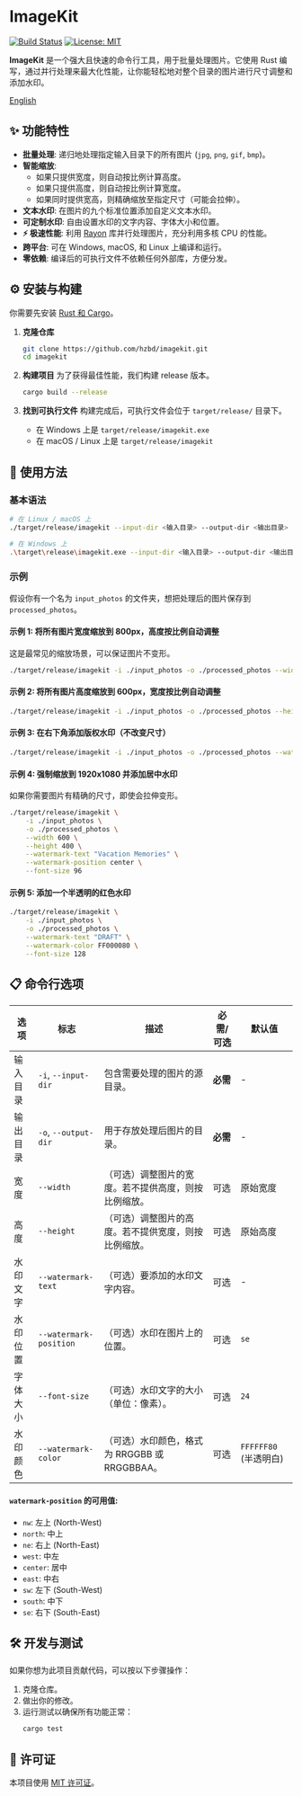 # ImageKit

[![Build Status](https://img.shields.io/badge/build-passing-brightgreen)](https://github.com/hzbd/imagekit)
[![License: MIT](https://img.shields.io/badge/License-MIT-yellow.svg)](https://opensource.org/licenses/MIT)

**ImageKit** 是一个强大且快速的命令行工具，用于批量处理图片。它使用 Rust 编写，通过并行处理来最大化性能，让你能轻松地对整个目录的图片进行尺寸调整和添加水印。

[English](./README.md)

## ✨ 功能特性

- **批量处理**: 递归地处理指定输入目录下的所有图片 (`jpg`, `png`, `gif`, `bmp`)。
- **智能缩放**:
    - 如果只提供宽度，则自动按比例计算高度。
    - 如果只提供高度，则自动按比例计算宽度。
    - 如果同时提供宽高，则精确缩放至指定尺寸（可能会拉伸）。
- **文本水印**: 在图片的九个标准位置添加自定义文本水印。
- **可定制水印**: 自由设置水印的文字内容、字体大小和位置。
- **⚡ 极速性能**: 利用 [Rayon](https://github.com/rayon-rs/rayon) 库并行处理图片，充分利用多核 CPU 的性能。
- **跨平台**: 可在 Windows, macOS, 和 Linux 上编译和运行。
- **零依赖**: 编译后的可执行文件不依赖任何外部库，方便分发。

## ⚙️ 安装与构建

你需要先安装 [Rust 和 Cargo](https://www.rust-lang.org/tools/install)。

1.  **克隆仓库**
    ```bash
    git clone https://github.com/hzbd/imagekit.git
    cd imagekit
    ```

2.  **构建项目**
    为了获得最佳性能，我们构建 release 版本。
    ```bash
    cargo build --release
    ```

3.  **找到可执行文件**
    构建完成后，可执行文件会位于 `target/release/` 目录下。
    -   在 Windows 上是 `target/release/imagekit.exe`
    -   在 macOS / Linux 上是 `target/release/imagekit`

## 🚀 使用方法

### 基本语法

```bash
# 在 Linux / macOS 上
./target/release/imagekit --input-dir <输入目录> --output-dir <输出目录> [选项]

# 在 Windows 上
.\target\release\imagekit.exe --input-dir <输入目录> --output-dir <输出目录> [选项]
```

### 示例

假设你有一个名为 `input_photos` 的文件夹，想把处理后的图片保存到 `processed_photos`。

#### 示例 1: 将所有图片宽度缩放到 800px，高度按比例自动调整
这是最常见的缩放场景，可以保证图片不变形。
```bash
./target/release/imagekit -i ./input_photos -o ./processed_photos --width 800
```

#### 示例 2: 将所有图片高度缩放到 600px，宽度按比例自动调整
```bash
./target/release/imagekit -i ./input_photos -o ./processed_photos --height 600
```

#### 示例 3: 在右下角添加版权水印（不改变尺寸）
```bash
./target/release/imagekit -i ./input_photos -o ./processed_photos --watermark-text "© 2024 My Photos"
```

#### 示例 4: 强制缩放到 1920x1080 并添加居中水印
如果你需要图片有精确的尺寸，即使会拉伸变形。
```bash
./target/release/imagekit \
    -i ./input_photos \
    -o ./processed_photos \
    --width 600 \
    --height 400 \
    --watermark-text "Vacation Memories" \
    --watermark-position center \
    --font-size 96
```

#### 示例 5: 添加一个半透明的红色水印
```bash
./target/release/imagekit \
    -i ./input_photos \
    -o ./processed_photos \
    --watermark-text "DRAFT" \
    --watermark-color FF000080 \
    --font-size 128
```

## 📋 命令行选项

| 选项                 | 标志                 | 描述                                                                    | 必需/可选 | 默认值   |
| -------------------- | -------------------- | ----------------------------------------------------------------------- | --------- | -------- |
| 输入目录             | `-i`, `--input-dir`  | 包含需要处理的图片的源目录。                                            | **必需**  | -        |
| 输出目录             | `-o`, `--output-dir` | 用于存放处理后图片的目录。                                              | **必需**  | -        |
| 宽度                 | `--width`            | （可选）调整图片的宽度。若不提供高度，则按比例缩放。                    | 可选      | 原始宽度 |
| 高度                 | `--height`           | （可选）调整图片的高度。若不提供宽度，则按比例缩放。                    | 可选      | 原始高度 |
| 水印文字             | `--watermark-text`   | （可选）要添加的水印文字内容。                                          | 可选      | -        |
| 水印位置             | `--watermark-position` | （可选）水印在图片上的位置。                                            | 可选      | `se`     |
| 字体大小             | `--font-size`        | （可选）水印文字的大小（单位：像素）。                                  | 可选      | `24`     |
| 水印颜色             | `--watermark-color`  | （可选）水印颜色，格式为 RRGGBB 或 RRGGBBAA。                           | 可选      | `FFFFFF80` (半透明白) |
#### `watermark-position` 的可用值:

-   `nw`: 左上 (North-West)
-   `north`: 中上
-   `ne`: 右上 (North-East)
-   `west`: 中左
-   `center`: 居中
-   `east`: 中右
-   `sw`: 左下 (South-West)
-   `south`: 中下
-   `se`: 右下 (South-East)

## 🛠️ 开发与测试

如果你想为此项目贡献代码，可以按以下步骤操作：

1.  克隆仓库。
2.  做出你的修改。
3.  运行测试以确保所有功能正常：
    ```bash
    cargo test
    ```

## 📜 许可证

本项目使用 [MIT 许可证](LICENSE)。